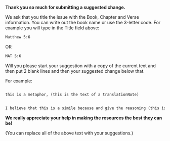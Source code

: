 **Thank you so much for submitting a suggested change.**

We ask that you title the issue with the Book, Chapter and Verse information. You can write out the book name or use the 3-letter code. For example you will type in the Title field above:

```md
Matthew 5:6
```

OR

```md
MAT 5:6
```

Will you please start your suggestion with a copy of the current text and then put 2 blank lines and then your suggested change below that.

For example:

```md

this is a metaphor, (this is the text of a translationNote)


I believe that this is a simile because and give the reasoning (this is a suggested change with a explanation for the suggestion)
```

**We really appreciate your help in making the resources the best they can be!**

(You can replace all of the above text with your suggestions.)
